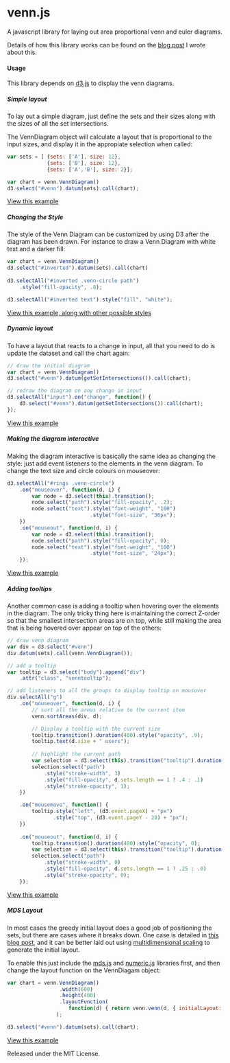 venn.js
=======

A javascript library for laying out area proportional venn and euler diagrams.

Details of how this library works can be found on the [blog
post](http://www.benfrederickson.com/venn-diagrams-with-d3.js/)
I wrote about this.

#### Usage

This library depends on [d3.js](http://d3js.org/) to display the venn
diagrams.

##### Simple layout

To lay out a simple diagram, just define the sets and their sizes along with the sizes 
of all the set intersections.

The VennDiagram object will calculate a layout that is proportional to the
input sizes, and display it in the appropiate selection when called:

```javascript
var sets = [ {sets: ['A'], size: 12}, 
             {sets: ['B'], size: 12},
             {sets: ['A','B'], size: 2}];

var chart = venn.VennDiagram()
d3.select("#venn").datum(sets).call(chart);
```

[View this example ](http://benfred.github.io/venn.js/examples/simple.html)

##### Changing the Style

The style of the Venn Diagram can be customized by using D3 after the diagram
has been drawn. For instance to draw a Venn Diagram with white text and a darker fill:

```javascript
var chart = venn.VennDiagram()
d3.select("#inverted").datum(sets).call(chart)
            
d3.selectAll("#inverted .venn-circle path")
    .style("fill-opacity", .8);

d3.selectAll("#inverted text").style("fill", "white");
```

[View this example, along with other possible styles](http://benfred.github.io/venn.js/examples/styled.html)


##### Dynamic layout

To have a layout that reacts to a change in input, all that you need to do is
update the dataset and call the chart again:

```javascript
// draw the initial diagram
var chart = venn.VennDiagram()
d3.select("#venn").datum(getSetIntersections()).call(chart);

// redraw the diagram on any change in input
d3.selectAll("input").on("change", function() {
    d3.select("#venn").datum(getSetIntersections()).call(chart);
});
```

[View this example](http://benfred.github.io/venn.js/examples/dynamic.html)

##### Making the diagram interactive

Making the diagram interactive is basically the same idea as changing the style: just add event listeners to the elements in the venn diagram. To change the text size and circle colours on mouseover:

```javascript
d3.selectAll("#rings .venn-circle")
    .on("mouseover", function(d, i) {
        var node = d3.select(this).transition();
        node.select("path").style("fill-opacity", .2);
        node.select("text").style("font-weight", "100")
                           .style("font-size", "36px");
    })
    .on("mouseout", function(d, i) {
        var node = d3.select(this).transition();
        node.select("path").style("fill-opacity", 0);
        node.select("text").style("font-weight", "100")
                           .style("font-size", "24px");
    });
```
[View this example](http://benfred.github.io/venn.js/examples/interactive.html)

##### Adding tooltips

Another common case is adding a tooltip when hovering over the elements in the diagram. The only
tricky thing here is maintaining the correct Z-order so that the smallest intersection areas
are on top, while still making the area that is being hovered over appear on top of the others:

```javascript
// draw venn diagram
var div = d3.select("#venn")
div.datum(sets).call(venn.VennDiagram());

// add a tooltip
var tooltip = d3.select("body").append("div")
    .attr("class", "venntooltip");

// add listeners to all the groups to display tooltip on mousover
div.selectAll("g")
    .on("mouseover", function(d, i) {
        // sort all the areas relative to the current item
        venn.sortAreas(div, d);

        // Display a tooltip with the current size
        tooltip.transition().duration(400).style("opacity", .9);
        tooltip.text(d.size + " users");
        
        // highlight the current path
        var selection = d3.select(this).transition("tooltip").duration(400);
        selection.select("path")
            .style("stroke-width", 3)
            .style("fill-opacity", d.sets.length == 1 ? .4 : .1)
            .style("stroke-opacity", 1);
    })

    .on("mousemove", function() {
        tooltip.style("left", (d3.event.pageX) + "px")
               .style("top", (d3.event.pageY - 28) + "px");
    })
    
    .on("mouseout", function(d, i) {
        tooltip.transition().duration(400).style("opacity", 0);
        var selection = d3.select(this).transition("tooltip").duration(400);
        selection.select("path")
            .style("stroke-width", 0)
            .style("fill-opacity", d.sets.length == 1 ? .25 : .0)
            .style("stroke-opacity", 0);
    });
```
[View this example](http://benfred.github.io/venn.js/examples/intersection_tooltip.html)

##### MDS Layout

In most cases the greedy initial layout does a good job of positioning the
sets, but there are cases where it breaks down. One case is detailed in [this
blog post](http://www.benfrederickson.com/2013/05/16/multidimensional-scaling.html),
and it can be better laid out using [multidimensional
scaling](https://en.wikipedia.org/wiki/Multidimensional_scaling) to generate
the initial layout.

To enable this just include the [mds.js](http://github.com/benfred/mds.js)
and [numeric.js](http://numericjs.com) libraries first, and then change the 
layout function on the VennDiagam object:

```javascript
var chart = venn.VennDiagram()
                 .width(600)
                 .height(400)
                 .layoutFunction(
                    function(d) { return venn.venn(d, { initialLayout: venn.classicMDSLayout });}
                );

d3.select("#venn").datum(sets).call(chart);
```
[View this example](http://benfred.github.io/venn.js/examples/mds.html)

Released under the MIT License.
